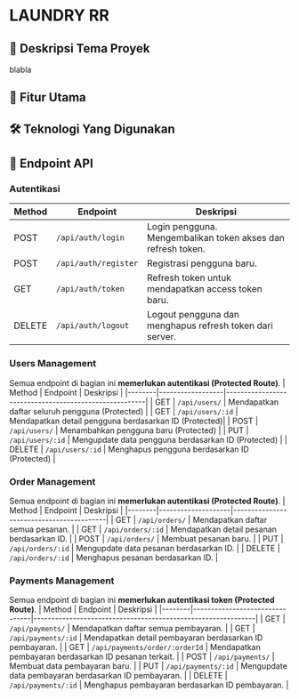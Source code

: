 # LAUNDRY RR
## 📝 Deskripsi Tema Proyek
blabla
## 🚀 Fitur Utama
## 🛠️ Teknologi Yang Digunakan
## 🔑 Endpoint API
### Autentikasi
| Method | Endpoint            | Deskripsi                                                              |
|--------|---------------------|------------------------------------------------------------------------|
| POST   | `/api/auth/login`   | Login pengguna. Mengembalikan token akses dan refresh token.            |
| POST   | `/api/auth/register`| Registrasi pengguna baru.                                              |
| GET    | `/api/auth/token`   | Refresh token untuk mendapatkan access token baru.                     |
| DELETE | `/api/auth/logout`  | Logout pengguna dan menghapus refresh token dari server.               |

### Users Management
Semua endpoint di bagian ini **memerlukan autentikasi (Protected Route)**.
| Method | Endpoint         | Deskripsi                                              |
|--------|------------------|-------------------------------------------------------|
| GET    | `/api/users/`    | Mendapatkan daftar seluruh pengguna (Protected)       |
| GET    | `/api/users/:id` | Mendapatkan detail pengguna berdasarkan ID (Protected)|
| POST   | `/api/users/`    | Menambahkan pengguna baru (Protected)                 |
| PUT    | `/api/users/:id` | Mengupdate data pengguna berdasarkan ID (Protected)   |
| DELETE | `/api/users/:id` | Menghapus pengguna berdasarkan ID (Protected)         |

### Order Management
Semua endpoint di bagian ini **memerlukan autentikasi (Protected Route)**.
| Method | Endpoint           | Deskripsi                                |
|--------|--------------------|------------------------------------------|
| GET    | `/api/orders/`     | Mendapatkan daftar semua pesanan.       |
| GET    | `/api/orders/:id`  | Mendapatkan detail pesanan berdasarkan ID. |
| POST   | `/api/orders/`     | Membuat pesanan baru.                   |
| PUT    | `/api/orders/:id`  | Mengupdate data pesanan berdasarkan ID. |
| DELETE | `/api/orders/:id`  | Menghapus pesanan berdasarkan ID.       |

### Payments Management
Semua endpoint di bagian ini **memerlukan autentikasi token (Protected Route)**.
| Method | Endpoint                       | Deskripsi                                                     |
|--------|--------------------------------|--------------------------------------------------------------|
| GET    | `/api/payments/`               | Mendapatkan daftar semua pembayaran.                         |
| GET    | `/api/payments/:id`            | Mendapatkan detail pembayaran berdasarkan ID pembayaran.     |
| GET    | `/api/payments/order/:orderId` | Mendapatkan pembayaran berdasarkan ID pesanan terkait.       |
| POST   | `/api/payments/`               | Membuat data pembayaran baru.                                |
| PUT    | `/api/payments/:id`            | Mengupdate data pembayaran berdasarkan ID pembayaran.        |
| DELETE | `/api/payments/:id`            | Menghapus pembayaran berdasarkan ID pembayaran.              |
